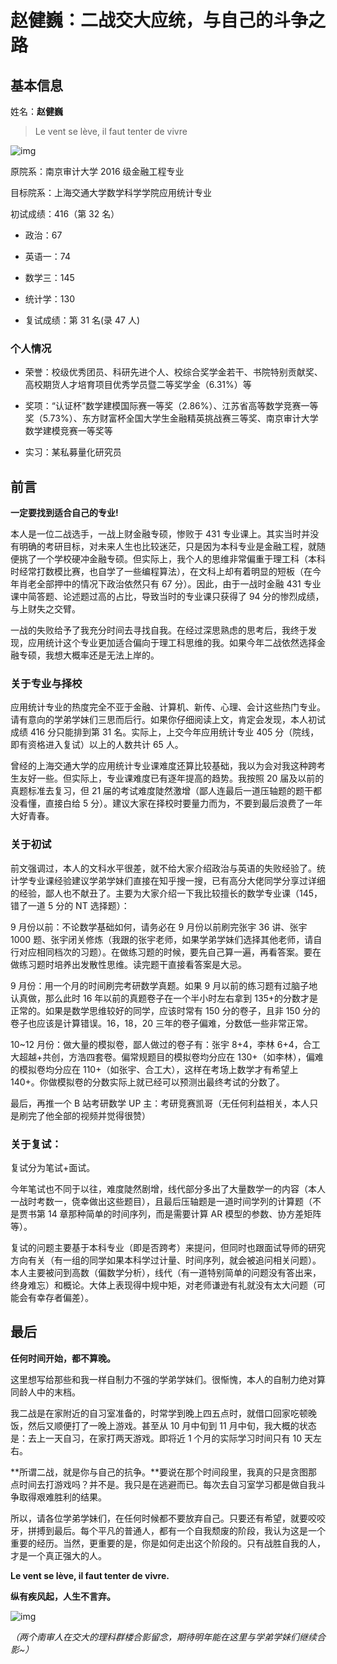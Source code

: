 # 赵健巍：二战交大应统，与自己的斗争之路

## 基本信息

姓名：**赵健巍**

> Le vent se lève, il faut tenter de vivre

![img](https://mark-vue-oss.oss-cn-hangzhou.aliyuncs.com/wpsqRu6cR.png)

原院系：南京审计大学 2016 级金融工程专业

目标院系：上海交通大学数学科学学院应用统计专业

初试成绩：416（第 32 名）

- 政治：67

- 英语一：74

- 数学三：145

- 统计学：130

- 复试成绩：第 31 名(录 47 人)

### 个人情况

- 荣誉：校级优秀团员、科研先进个人、校综合奖学金若干、书院特别贡献奖、高校期货人才培育项目优秀学员暨二等奖学金（6.31%）等

- 奖项：“认证杯”数学建模国际赛一等奖（2.86%）、江苏省高等数学竞赛一等奖（5.73%）、东方财富杯全国大学生金融精英挑战赛三等奖、南京审计大学数学建模竞赛一等奖等

- 实习：某私募量化研究员

## 前言

**一定要找到适合自己的专业!**

本人是一位二战选手，一战上财金融专硕，惨败于 431 专业课上。其实当时并没有明确的考研目标，对未来人生也比较迷茫，只是因为本科专业是金融工程，就随便挑了一个学校硬冲金融专硕。但实际上，我个人的思维非常偏重于理工科（本科时经常打数模比赛，也自学了一些编程算法），在文科上却有着明显的短板（在今年肖老全部押中的情况下政治依然只有 67 分）。因此，由于一战时金融 431 专业课中简答题、论述题过高的占比，导致当时的专业课只获得了 94 分的惨烈成绩，与上财失之交臂。

一战的失败给予了我充分时间去寻找自我。在经过深思熟虑的思考后，我终于发现，应用统计这个专业更加适合偏向于理工科思维的我。如果今年二战依然选择金融专硕，我想大概率还是无法上岸的。

### 关于专业与择校

应用统计专业的热度完全不亚于金融、计算机、新传、心理、会计这些热门专业。请有意向的学弟学妹们三思而后行。如果你仔细阅读上文，肯定会发现，本人初试成绩 416 分只能排到第 31 名。实际上，上交今年应用统计专业 405 分（院线，即有资格进入复试）以上的人数共计 65 人。

曾经的上海交通大学的应用统计专业课难度还算比较基础，我以为会对我这种跨考生友好一些。但实际上，专业课难度已有逐年提高的趋势。我按照 20 届及以前的真题标准去复习，但 21 届的考试难度陡然激增（鄙人连最后一道压轴题的题干都没看懂，直接白给 5 分）。建议大家在择校时要量力而为，不要到最后浪费了一年大好青春。

### 关于初试

前文强调过，本人的文科水平很差，就不给大家介绍政治与英语的失败经验了。统计学专业课经验建议学弟学妹们直接在知乎搜一搜，已有高分大佬同学分享过详细的经验，鄙人也不献丑了。主要为大家介绍一下我比较擅长的数学专业课（145，错了一道 5 分的 NT 选择题）：

9 月份以前：不论数学基础如何，请务必在 9 月份以前刷完张宇 36 讲、张宇 1000 题、张宇闭关修炼（我跟的张宇老师，如果学弟学妹们选择其他老师，请自行对应相同档次的习题）。在做练习题的时候，要先自己算一遍，再看答案。要在做练习题时培养出发散性思维。读完题干直接看答案是大忌。

9 月份：用一个月的时间刷完考研数学真题。如果 9 月以前的练习题有过脑子地认真做，那么此时 16 年以前的真题卷子在一个半小时左右拿到 135+的分数才是正常的。如果是数学思维较好的同学，应该时常有 150 分的卷子，且非 150 分的卷子也应该是计算错误。16，18，20 三年的卷子偏难，分数低一些非常正常。

10~12 月份：做大量的模拟卷，鄙人做过的卷子有：张宇 8+4，李林 6+4，合工大超越+共创，方浩四套卷。偏常规题目的模拟卷均分应在 130+（如李林），偏难的模拟卷均分应在 110+（如张宇、合工大），这样在考场上数学才有希望上 140+。你做模拟卷的分数实际上就已经可以预测出最终考试的分数了。

最后，再推一个 B 站考研数学 UP 主：考研竞赛凯哥（无任何利益相关，本人只是刷完了他全部的视频并觉得很赞）

### 关于复试：

复试分为笔试+面试。

今年笔试也不同于以往，难度陡然剧增，线代部分多出了大量数学一的内容（本人一战时考数一，侥幸做出这些题目），且最后压轴题是一道时间学列的计算题（不是贾书第 14 章那种简单的时间序列，而是需要计算 AR 模型的参数、协方差矩阵等）。

复试的问题主要基于本科专业（即是否跨考）来提问，但同时也跟面试导师的研究方向有关（有一组的同学如果本科学过计量、时间序列，就会被追问相关问题）。本人主要被问到高数（偏数学分析），线代（有一道特别简单的问题没有答出来，终身难忘）和概论。大体上表现得中规中矩，对老师谦逊有礼就没有太大问题（可能会有幸存者偏差）。

## 最后

**任何时间开始，都不算晚。**

这里想写给那些和我一样自制力不强的学弟学妹们。很惭愧，本人的自制力绝对算同龄人中的末档。

我二战是在家附近的自习室准备的，时常学到晚上四五点时，就借口回家吃顿晚饭，然后又顺便打了一晚上游戏。甚至从 10 月中旬到 11 月中旬，我大概的状态是：去上一天自习，在家打两天游戏。即将近 1 个月的实际学习时间只有 10 天左右。

**所谓二战，就是你与自己的抗争。**要说在那个时间段里，我真的只是贪图那点时间去打游戏吗？并不是。我只是在逃避而已。每次去自习室学习都是做自我斗争取得艰难胜利的结果。

所以，请各位学弟学妹们，在任何时候都不要放弃自己。只要还有希望，就要咬咬牙，拼搏到最后。每个平凡的普通人，都有一个自我颓废的阶段，我认为这是一个重要的经历。当然，更重要的是，你是如何走出这个阶段的。只有战胜自我的人，才是一个真正强大的人。

**Le vent se lève, il faut tenter de vivre.**

**纵有疾风起，人生不言弃。**

![img](https://mark-vue-oss.oss-cn-hangzhou.aliyuncs.com/wpsu78WcX.png)

_（两个南审人在交大的理科群楼合影留念，期待明年能在这里与学弟学妹们继续合影~）_

